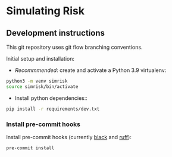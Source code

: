 # Simulating Risk


## Development instructions

This git repository uses git flow branching conventions.

Initial setup and installation:

- *Recommmended*: create and activate a Python 3.9 virtualenv:
```sh
python3 -m venv simrisk
source simrisk/bin/activate
```
- Install python dependencies::
```sh
pip install -r requirements/dev.txt
```

### Install pre-commit hooks

Install pre-commit hooks (currently [black](https://github.com/psf/black) and [ruff](https://beta.ruff.rs/docs/)):

```sh
pre-commit install
```
